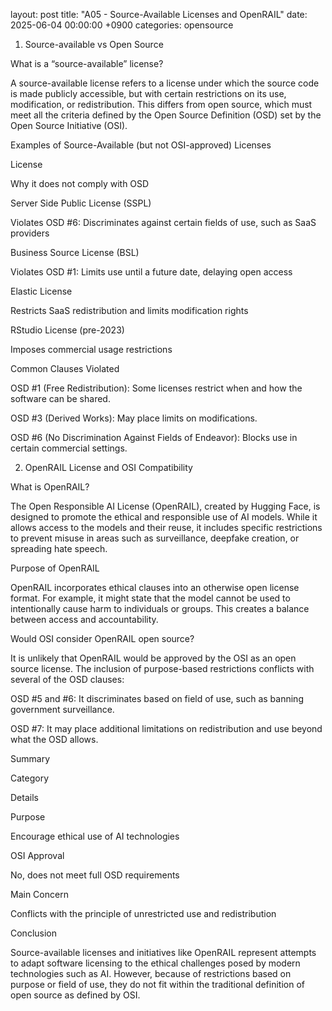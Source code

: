layout: post
title: "A05 - Source-Available Licenses and OpenRAIL"
date: 2025-06-04 00:00:00 +0900
categories: opensource

1. Source-available vs Open Source

What is a “source-available” license?

A source-available license refers to a license under which the source code is made publicly accessible, but with certain restrictions on its use, modification, or redistribution. This differs from open source, which must meet all the criteria defined by the Open Source Definition (OSD) set by the Open Source Initiative (OSI).

Examples of Source-Available (but not OSI-approved) Licenses

License

Why it does not comply with OSD

Server Side Public License (SSPL)

Violates OSD #6: Discriminates against certain fields of use, such as SaaS providers

Business Source License (BSL)

Violates OSD #1: Limits use until a future date, delaying open access

Elastic License

Restricts SaaS redistribution and limits modification rights

RStudio License (pre-2023)

Imposes commercial usage restrictions

Common Clauses Violated

OSD #1 (Free Redistribution): Some licenses restrict when and how the software can be shared.

OSD #3 (Derived Works): May place limits on modifications.

OSD #6 (No Discrimination Against Fields of Endeavor): Blocks use in certain commercial settings.

2. OpenRAIL License and OSI Compatibility

What is OpenRAIL?

The Open Responsible AI License (OpenRAIL), created by Hugging Face, is designed to promote the ethical and responsible use of AI models. While it allows access to the models and their reuse, it includes specific restrictions to prevent misuse in areas such as surveillance, deepfake creation, or spreading hate speech.

Purpose of OpenRAIL

OpenRAIL incorporates ethical clauses into an otherwise open license format. For example, it might state that the model cannot be used to intentionally cause harm to individuals or groups. This creates a balance between access and accountability.

Would OSI consider OpenRAIL open source?

It is unlikely that OpenRAIL would be approved by the OSI as an open source license. The inclusion of purpose-based restrictions conflicts with several of the OSD clauses:

OSD #5 and #6: It discriminates based on field of use, such as banning government surveillance.

OSD #7: It may place additional limitations on redistribution and use beyond what the OSD allows.

Summary

Category

Details

Purpose

Encourage ethical use of AI technologies

OSI Approval

No, does not meet full OSD requirements

Main Concern

Conflicts with the principle of unrestricted use and redistribution

Conclusion

Source-available licenses and initiatives like OpenRAIL represent attempts to adapt software licensing to the ethical challenges posed by modern technologies such as AI. However, because of restrictions based on purpose or field of use, they do not fit within the traditional definition of open source as defined by OSI.


